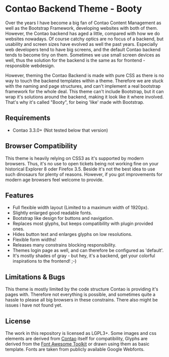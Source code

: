
Contao Backend Theme - Booty
=================================

Over the years I have become a big fan of Contao Content Management as well as the Bootstrap Framework, developing websites with both of them. However, the Contao backend has aged a little, compared with how we do websites nowadays. Of course catchy optics are no focus of a backend, but usability and screen sizes have evolved as well the past years. Especially web developers tend to have big screens, and the default Contao backend tends to become tiny on them. Sometimes we use small screen devices as well, thus the solution for the backend is the same as for frontend - responsible webdesign. 

However, theming the Contao Backend is made with pure CSS as there is no way to touch the backend templates within a theme. Therefore we are stuck with the naming and page structures, and can't implement a real bootstrap framework for the whole deal. This theme can't include Bootstrap, but it can wrap it's solutions around the backend, making it look like it where involved. That's why it's called "Booty", for being 'like' made with Bootstrap. 


Requirements
-------------

* Contao 3.3.0+ (Not tested below that version)

Browser Compatibility
----------------------

This theme is heavily relying on CSS3 as it's supported by modern browsers. Thus, it's no use to open tickets being not working fine on your historical Explorer 8 oder Firefox 3.5. Beside it's not the best idea to use such dinosaurs for plenty of reasons. However, if you got improvements for modern age browsers feel welcome to provide. 

Features
---------

* Full flexible width layout (Limited to a maximum width of 1920px).
* Slightly enlarged good readable fonts.
* Bootstrap like design for buttons and navigation.
* Replaces most glyphs, but keeps compatibility with plugin provided ones.
* Hides button text and enlarges glyphs on low resolutions.
* Flexible form widths!
* Releases many constrains blocking responsibility.
* Themes login page as well, and can therefore be configured as 'default'. 
* It's mostly shades of gray - but hey, it's a backend, get your colorful inspirations to the frontend! ;-)

Limitations & Bugs
-------------------

This theme is mostly limited by the code structure Contao is providing it's pages with. Therefore not everything is possible, and sometimes quite a hassle to please all big browsers in these constrains. There also might be issues i have not found yet. 

License
--------

The work in this repository is licensed as LGPL3+. Some images and css elements are derived from [Contao](https://contao.org) itself for compatibility, Glyphs are derived from the [Font Awesome Toolkit](http://fontawesome.io/) or drawn using them as basic template. Fonts are taken from publicly available Google Webfonts.
